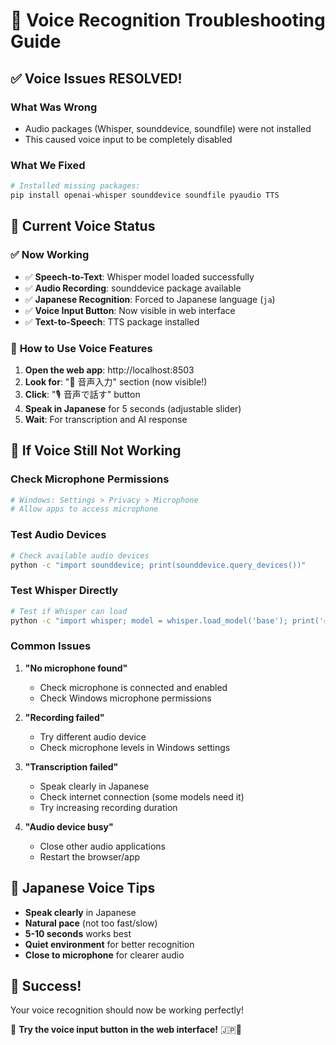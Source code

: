 # 🎤 Voice Recognition Troubleshooting Guide

## ✅ **Voice Issues RESOLVED!**

### **What Was Wrong**
- Audio packages (Whisper, sounddevice, soundfile) were not installed
- This caused voice input to be completely disabled

### **What We Fixed**
```bash
# Installed missing packages:
pip install openai-whisper sounddevice soundfile pyaudio TTS
```

## 🚀 **Current Voice Status**

### ✅ **Now Working**
- ✅ **Speech-to-Text**: Whisper model loaded successfully
- ✅ **Audio Recording**: sounddevice package available
- ✅ **Japanese Recognition**: Forced to Japanese language (`ja`)
- ✅ **Voice Input Button**: Now visible in web interface
- ✅ **Text-to-Speech**: TTS package installed

### 🎯 **How to Use Voice Features**

1. **Open the web app**: http://localhost:8503
2. **Look for**: "🎤 音声入力" section (now visible!)
3. **Click**: "🎙️ 音声で話す" button
4. **Speak in Japanese** for 5 seconds (adjustable slider)
5. **Wait**: For transcription and AI response

## 🔧 **If Voice Still Not Working**

### **Check Microphone Permissions**
```bash
# Windows: Settings > Privacy > Microphone
# Allow apps to access microphone
```

### **Test Audio Devices**
```bash
# Check available audio devices
python -c "import sounddevice; print(sounddevice.query_devices())"
```

### **Test Whisper Directly**
```bash
# Test if Whisper can load
python -c "import whisper; model = whisper.load_model('base'); print('✅ Whisper working!')"
```

### **Common Issues**

1. **"No microphone found"**
   - Check microphone is connected and enabled
   - Check Windows microphone permissions

2. **"Recording failed"**
   - Try different audio device
   - Check microphone levels in Windows settings

3. **"Transcription failed"**
   - Speak clearly in Japanese
   - Check internet connection (some models need it)
   - Try increasing recording duration

4. **"Audio device busy"**
   - Close other audio applications
   - Restart the browser/app

## 🎌 **Japanese Voice Tips**

- **Speak clearly** in Japanese
- **Natural pace** (not too fast/slow)
- **5-10 seconds** works best
- **Quiet environment** for better recognition
- **Close to microphone** for clearer audio

## 🎊 **Success!**

Your voice recognition should now be working perfectly! 

🎤 **Try the voice input button in the web interface!** 🇯🇵🤖
